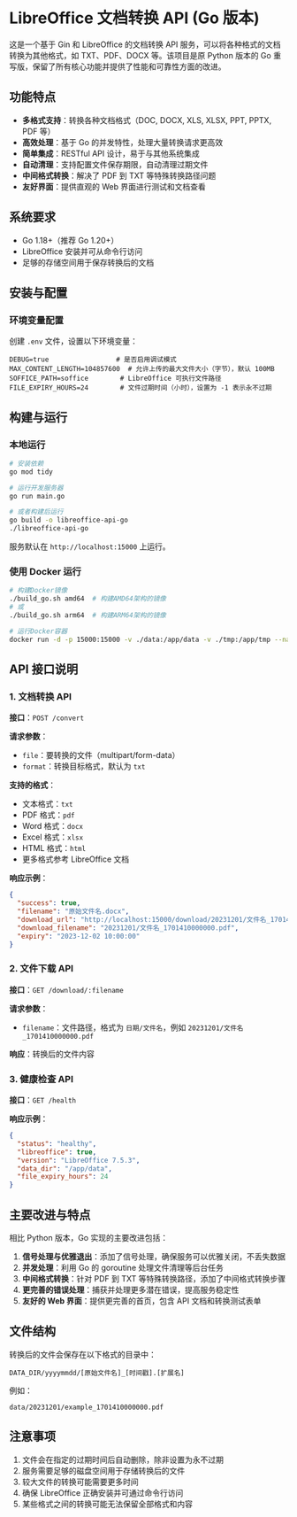 # LibreOffice 文档转换 API (Go 版本)

这是一个基于 Gin 和 LibreOffice 的文档转换 API 服务，可以将各种格式的文档转换为其他格式，如 TXT、PDF、DOCX 等。该项目是原 Python 版本的 Go 重写版，保留了所有核心功能并提供了性能和可靠性方面的改进。

## 功能特点

- **多格式支持**：转换各种文档格式（DOC, DOCX, XLS, XLSX, PPT, PPTX, PDF 等）
- **高效处理**：基于 Go 的并发特性，处理大量转换请求更高效
- **简单集成**：RESTful API 设计，易于与其他系统集成
- **自动清理**：支持配置文件保存期限，自动清理过期文件
- **中间格式转换**：解决了 PDF 到 TXT 等特殊转换路径问题
- **友好界面**：提供直观的 Web 界面进行测试和文档查看

## 系统要求

- Go 1.18+（推荐 Go 1.20+）
- LibreOffice 安装并可从命令行访问
- 足够的存储空间用于保存转换后的文档

## 安装与配置

### 环境变量配置

创建 `.env` 文件，设置以下环境变量：

```
DEBUG=true                 # 是否启用调试模式
MAX_CONTENT_LENGTH=104857600  # 允许上传的最大文件大小（字节），默认 100MB
SOFFICE_PATH=soffice        # LibreOffice 可执行文件路径
FILE_EXPIRY_HOURS=24        # 文件过期时间（小时），设置为 -1 表示永不过期
```

## 构建与运行

### 本地运行

```bash
# 安装依赖
go mod tidy

# 运行开发服务器
go run main.go

# 或者构建后运行
go build -o libreoffice-api-go
./libreoffice-api-go
```

服务默认在 `http://localhost:15000` 上运行。

### 使用 Docker 运行

```bash
# 构建Docker镜像
./build_go.sh amd64  # 构建AMD64架构的镜像
# 或
./build_go.sh arm64  # 构建ARM64架构的镜像

# 运行Docker容器
docker run -d -p 15000:15000 -v ./data:/app/data -v ./tmp:/app/tmp --name libreoffice-api-go libreoffice-api-go:latest
```

## API 接口说明

### 1. 文档转换 API

**接口**：`POST /convert`

**请求参数**：

- `file`：要转换的文件（multipart/form-data）
- `format`：转换目标格式，默认为 `txt`

**支持的格式**：

- 文本格式：`txt`
- PDF 格式：`pdf`
- Word 格式：`docx`
- Excel 格式：`xlsx`
- HTML 格式：`html`
- 更多格式参考 LibreOffice 文档

**响应示例**：

```json
{
  "success": true,
  "filename": "原始文件名.docx",
  "download_url": "http://localhost:15000/download/20231201/文件名_1701410000000.pdf",
  "download_filename": "20231201/文件名_1701410000000.pdf",
  "expiry": "2023-12-02 10:00:00"
}
```

### 2. 文件下载 API

**接口**：`GET /download/:filename`

**请求参数**：

- `filename`：文件路径，格式为 `日期/文件名`，例如 `20231201/文件名_1701410000000.pdf`

**响应**：转换后的文件内容

### 3. 健康检查 API

**接口**：`GET /health`

**响应示例**：

```json
{
  "status": "healthy",
  "libreoffice": true,
  "version": "LibreOffice 7.5.3",
  "data_dir": "/app/data",
  "file_expiry_hours": 24
}
```

## 主要改进与特点

相比 Python 版本，Go 实现的主要改进包括：

1. **信号处理与优雅退出**：添加了信号处理，确保服务可以优雅关闭，不丢失数据
2. **并发处理**：利用 Go 的 goroutine 处理文件清理等后台任务
3. **中间格式转换**：针对 PDF 到 TXT 等特殊转换路径，添加了中间格式转换步骤
4. **更完善的错误处理**：捕获并处理更多潜在错误，提高服务稳定性
5. **友好的 Web 界面**：提供更完善的首页，包含 API 文档和转换测试表单

## 文件结构

转换后的文件会保存在以下格式的目录中：

```
DATA_DIR/yyyymmdd/[原始文件名]_[时间戳].[扩展名]
```

例如：

```
data/20231201/example_1701410000000.pdf
```

## 注意事项

1. 文件会在指定的过期时间后自动删除，除非设置为永不过期
2. 服务需要足够的磁盘空间用于存储转换后的文件
3. 较大文件的转换可能需要更多时间
4. 确保 LibreOffice 正确安装并可通过命令行访问
5. 某些格式之间的转换可能无法保留全部格式和内容
